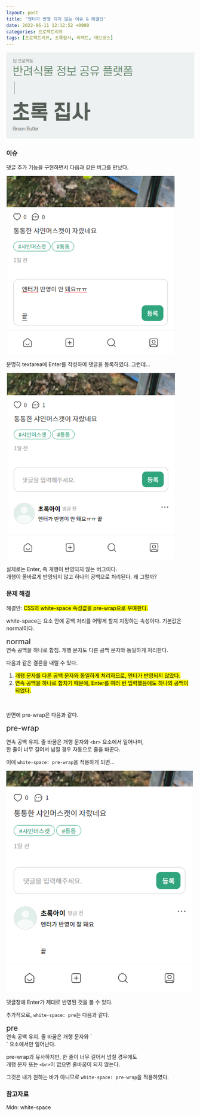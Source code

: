 ```yaml
---
layout: post
title: '엔터가 반영 되지 않는 이슈 & 해결안'
date: 2022-06-11 12:12:52 +0900
categories: 프로젝트리뷰
tags: [프로젝트리뷰, 초록집사, 리액트, 데브코스]
---
```


<img src="https://github.com/gitul0515/gitul0515.github.io/blob/main/_posts/image/greenbutler.png?raw=true" alt="초록집사 표지">

### 이슈

댓글 추가 기능을 구현하면서 다음과 같은 버그를 만났다. 

<img style="margin-left: 0" src="https://github.com/gitul0515/gitul0515.github.io/blob/main/_posts/image/22_06_11_1.png?raw=true" alt="TIL 이미지">

분명히 textarea에 Enter를 작성하여 댓글을 등록하였다. 그런데...

<img style="margin-left: 0" src="https://github.com/gitul0515/gitul0515.github.io/blob/main/_posts/image/22_06_11_2.png?raw=true" alt="TIL 이미지">

실제로는 Enter, 즉 개행이 반영되지 않는 버그이다.  
개행이 올바르게 반영되지 않고 하나의 공백으로 처리된다. 
왜 그럴까? 

### 문제 해결 
해결안: <mark>CSS의 white-space 속성값을 pre-wrap으로 부여한다.</mark> 

white-space는 요소 안에 공백 처리를 어떻게 할지 지정하는 속성이다. 기본값은 normal이다. 


<div style="font-size: 20px">normal</div> 
  연속 공백을 하나로 합침. 개행 문자도 다른 공백 문자와 동일하게 처리한다. 

다음과 같은 결론을 내릴 수 있다. 

1. <mark>개행 문자를 다른 공백 문자와 동일하게 처리하므로, 엔터가 반영되지 않았다.</mark> 
2. <mark>연속 공백을 하나로 합치기 때문에, Enter를 여러 번 입력했음에도 하나의 공백이 되었다.</mark> 
<br>

반면에 pre-wrap은 다음과 같다. 

<div style="font-size: 20px">pre-wrap</div>
  
  연속 공백 유지. 줄 바꿈은 개행 문자와 `<br>` 요소에서 일어나며,  
  한 줄이 너무 길어서 넘칠 경우 자동으로 줄을 바꾼다. 

  이에 `white-space: pre-wrap`을 적용하게 되면...

<img style="margin-left: 0" src="https://github.com/gitul0515/gitul0515.github.io/blob/main/_posts/image/22_06_11_4.png?raw=true" alt="TIL 이미지">

댓글창에 Enter가 제대로 반영된 것을 볼 수 있다. 

추가적으로, `white-space: pre`는 다음과 같다. 

<div style="font-size: 20px">pre</div>
연속 공백 유지. 줄 바꿈은 개행 문자와 `<br>` 요소에서만 일어난다.

pre-wrap과 유사하지만, 한 줄이 너무 길어서 넘칠 경우에도  
개행 문자 또는 `<br>`이 없으면 줄바꿈이 되지 않는다.  

그것은 내가 원하는 바가 아니므로 `white-space: pre-wrap`을 적용하였다. 

### 참고자료
Mdn: white-space
